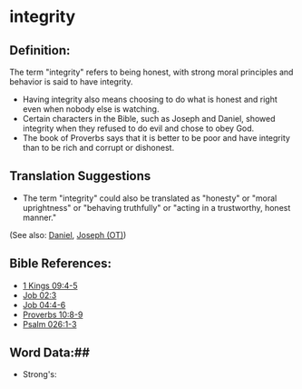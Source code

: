 # integrity #

## Definition: ##

The term "integrity" refers to being honest, with strong moral principles and behavior is said to have integrity.

* Having integrity also means choosing to do what is honest and right even when nobody else is watching.
* Certain characters in the Bible, such as Joseph and Daniel, showed integrity when they refused to do evil and chose to obey God.
* The book of Proverbs says that it is better to be poor and have integrity than to be rich and corrupt or dishonest.

## Translation Suggestions ##

* The term "integrity" could also be translated as "honesty" or "moral uprightness" or "behaving truthfully" or "acting in a trustworthy, honest manner."

(See also: [Daniel](../other/daniel.md), [Joseph (OT)](../other/josephot.md))

## Bible References: ##

* [1 Kings 09:4-5](rc://en/tn/help/1ki/09/04)
* [Job 02:3](rc://en/tn/help/job/02/03)
* [Job 04:4-6](rc://en/tn/help/job/04/04)
* [Proverbs 10:8-9](rc://en/tn/help/pro/10/08)
* [Psalm 026:1-3](rc://en/tn/help/psa/026/001)

## Word Data:##

* Strong's: 

